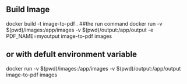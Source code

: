 ## Build Image
docker build -t image-to-pdf .
##the run command
docker run -v $(pwd)/images:/app/images -v $(pwd)/output:/app/output -e PDF_NAME=myoutput image-to-pdf images
## or with defult environment variable
docker run -v $(pwd)/images:/app/images -v $(pwd)/output:/app/output image-to-pdf images
